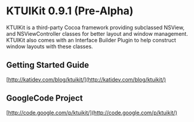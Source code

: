 # KTUIKit 0.9.1 (Pre-Alpha)

KTUIKit is a third-party Cocoa framework providing subclassed NSView, and NSViewController classes for better layout and window management. KTUIKit also comes with an Interface Builder Plugin to help construct window layouts with these classes.

## Getting Started Guide

[http://katidev.com/blog/ktuikit/](http://katidev.com/blog/ktuikit/)

## GoogleCode Project

[http://code.google.com/p/ktuikit/](http://code.google.com/p/ktuikit/)

